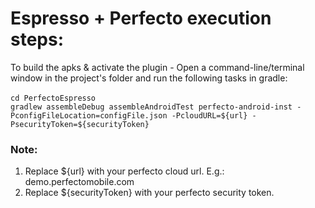 # Espresso + Perfecto execution steps:

To build the apks & activate the plugin - Open a command-line/terminal window in the project's folder and run the following tasks in gradle:</br></br>
`cd PerfectoEspresso`</br>
`gradlew assembleDebug assembleAndroidTest perfecto-android-inst -PconfigFileLocation=configFile.json -PcloudURL=${url} -PsecurityToken=${securityToken}`</br>

### Note: 
1. Replace ${url} with your perfecto cloud url. E.g.: demo.perfectomobile.com </br>
2. Replace ${securityToken} with your perfecto security token.</br>
